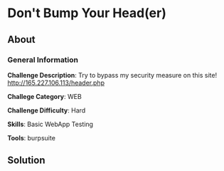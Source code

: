 # Don't Bump Your Head(er)
## About

### General Information

__Challenge Description__: Try to bypass my security measure on this site! http://165.227.106.113/header.php

__Challege Category__: WEB

__Challenge Difficulty__: Hard

__Skills__: Basic WebApp Testing

__Tools__: burpsuite

## Solution
